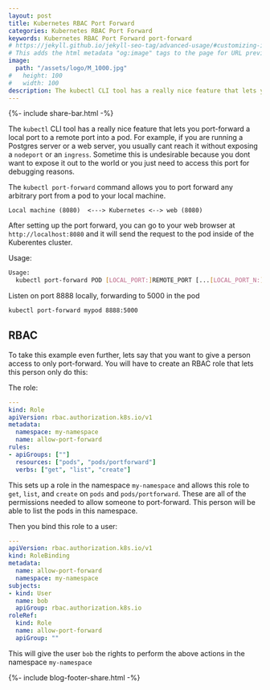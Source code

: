 ```yaml
---
layout: post
title: Kubernetes RBAC Port Forward
categories: Kubernetes RBAC Port Forward
keywords: Kubernetes RBAC Port Forward port-forward
# https://jekyll.github.io/jekyll-seo-tag/advanced-usage/#customizing-image-output
# This adds the html metadata "og:image" tags to the page for URL previews
image:
  path: "/assets/logo/M_1000.jpg"
#   height: 100
#   width: 100
description: The kubectl CLI tool has a really nice feature that lets you port-forward a local port to a remote port into a pod. 
---
```

{%- include share-bar.html -%}

The `kubectl` CLI tool has a really nice feature that lets you port-forward a local
port to a remote port into a pod.  For example, if you are running a Postgres server
or a web server, you usually cant reach it without exposing a `nodeport` or an
`ingress`.  Sometime this is undesirable because you dont want to expose it out to
the world or you just need to access this port for debugging reasons.

The `kubectl port-forward` command allows you to port forward any arbitrary port
from a pod to your local machine.

```
Local machine (8080)  <---> Kubernetes <--> web (8080)
```

After setting up the port forward, you can go to your web browser at `http://localhost:8080`
and it will send the request to the pod inside of the Kuberentes cluster.

Usage:
```bash
Usage:
  kubectl port-forward POD [LOCAL_PORT:]REMOTE_PORT [...[LOCAL_PORT_N:]REMOTE_PORT_N] [options]
```

Listen on port 8888 locally, forwarding to 5000 in the pod
```bash
kubectl port-forward mypod 8888:5000
```

## RBAC
To take this example even further, lets say that you want to give a person
access to only port-forward.  You will have to create an RBAC role that lets this
person only do this:

The role:
```yaml
---
kind: Role
apiVersion: rbac.authorization.k8s.io/v1
metadata:
  namespace: my-namespace
  name: allow-port-forward
rules:
- apiGroups: [""]
  resources: ["pods", "pods/portforward"]
  verbs: ["get", "list", "create"]
```

This sets up a role in the namespace `my-namespace` and allows this role to `get`,
`list`, and `create` on `pods` and `pods/portforward`.  These are all of the
permissions needed to allow someone to port-forward.  This person will be able
to list the pods in this namespace.

Then you bind this role to a user:

```yaml
---
apiVersion: rbac.authorization.k8s.io/v1
kind: RoleBinding
metadata:
  name: allow-port-forward
  namespace: my-namespace
subjects:
- kind: User
  name: bob
  apiGroup: rbac.authorization.k8s.io
roleRef:
  kind: Role
  name: allow-port-forward
  apiGroup: ""
```

This will give the user `bob` the rights to perform the above actions in the namespace `my-namespace`

<!-- Blog footer share -->
{%- include blog-footer-share.html -%}
